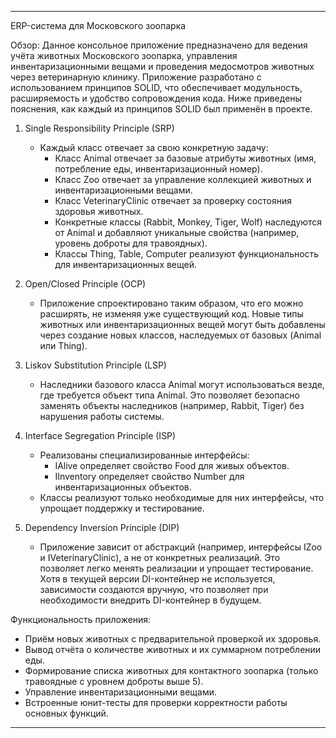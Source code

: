 ------------------------------------------------------------
ERP-система для Московского зоопарка

Обзор:
Данное консольное приложение предназначено для ведения учёта животных Московского зоопарка, управления инвентаризационными вещами и проведения медосмотров животных через ветеринарную клинику. Приложение разработано с использованием принципов SOLID, что обеспечивает модульность, расширяемость и удобство сопровождения кода. Ниже приведены пояснения, как каждый из принципов SOLID был применён в проекте.

1. Single Responsibility Principle (SRP)
   - Каждый класс отвечает за свою конкретную задачу:
       * Класс Animal отвечает за базовые атрибуты животных (имя, потребление еды, инвентаризационный номер).
       * Класс Zoo отвечает за управление коллекцией животных и инвентаризационными вещами.
       * Класс VeterinaryClinic отвечает за проверку состояния здоровья животных.
       * Конкретные классы (Rabbit, Monkey, Tiger, Wolf) наследуются от Animal и добавляют уникальные свойства (например, уровень доброты для травоядных).
       * Классы Thing, Table, Computer реализуют функциональность для инвентаризационных вещей.

2. Open/Closed Principle (OCP)
   - Приложение спроектировано таким образом, что его можно расширять, не изменяя уже существующий код. Новые типы животных или инвентаризационных вещей могут быть добавлены через создание новых классов, наследуемых от базовых (Animal или Thing).

3. Liskov Substitution Principle (LSP)
   - Наследники базового класса Animal могут использоваться везде, где требуется объект типа Animal. Это позволяет безопасно заменять объекты наследников (например, Rabbit, Tiger) без нарушения работы системы.

4. Interface Segregation Principle (ISP)
   - Реализованы специализированные интерфейсы:
       * IAlive определяет свойство Food для живых объектов.
       * IInventory определяет свойство Number для инвентаризационных объектов.
   - Классы реализуют только необходимые для них интерфейсы, что упрощает поддержку и тестирование.

5. Dependency Inversion Principle (DIP)
   - Приложение зависит от абстракций (например, интерфейсы IZoo и IVeterinaryClinic), а не от конкретных реализаций. Это позволяет легко менять реализации и упрощает тестирование. Хотя в текущей версии DI-контейнер не используется, зависимости создаются вручную, что позволяет при необходимости внедрить DI-контейнер в будущем.

Функциональность приложения:
   - Приём новых животных с предварительной проверкой их здоровья.
   - Вывод отчёта о количестве животных и их суммарном потреблении еды.
   - Формирование списка животных для контактного зоопарка (только травоядные с уровнем доброты выше 5).
   - Управление инвентаризационными вещами.
   - Встроенные юнит-тесты для проверки корректности работы основных функций.
------------------------------------------------------------